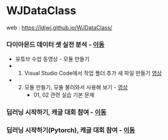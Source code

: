 # WJDataClass

web : https://ldjwj.github.io/WJDataClass/

### 다이아몬드 데이터 셋 실전 분석 - [이동](https://ldjwj.github.io/WJDataClass/01_DATA_ML_DIAMOND.html)
 * 유튜브 수업 동영상 - 모듈 만들기
 * 01. Visual Studio Code에서 작업 폴더 추가 새 파일 만들기 [영상](https://youtu.be/UwJdG0_Y7lk)
 * 02. 모듈 만들기, 모듈 불러와서 사용해 보기 - [영상](https://youtu.be/IJGFcI31oR8)
       - 01, 02 관련 실습 기본 문제 
        
    
### 딥러닝 시작하기, 캐글 대회 참여 - [이동](https://ldjwj.github.io/WJDataClass/01_01_DLSTART.html)
### 딥러닝 시작하기(Pytorch), 캐글 대회 참여 - [이동](https://ldjwj.github.io/WJDataClass/01_01_DLSTART_Pytorch.html)
